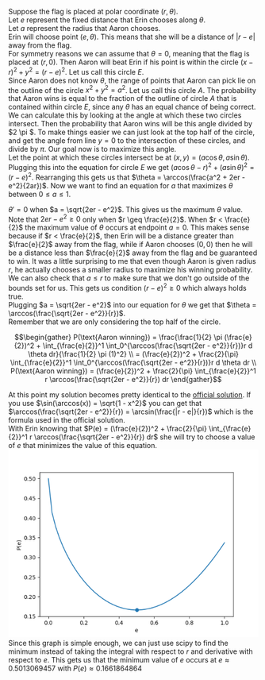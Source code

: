 Suppose the flag is placed at polar coordinate $(r, \theta)$.  
Let $e$ represent the fixed distance that Erin chooses along $\theta$.  
Let $a$ represent the radius that Aaron chooses.  
Erin will choose point $(e, \theta)$. This means that she will be a distance of $|r - e|$ away from the flag.  
For symmetry reasons we can assume that $\theta = 0$, meaning that the flag is placed at $(r, 0)$. Then Aaron will beat Erin if his point is within the circle $(x - r)^2 + y^2 = (r - e)^2$. Let us call this circle $E$.  
Since Aaron does not know $\theta$, the range of points that Aaron can pick lie on the outline of the circle $x^2 + y^2 = a^2$. Let us call this circle $A$. The probability that Aaron wins is equal to the fraction of the outline of circle $A$ that is contained within circle $E$, since any $\theta$ has an equal chance of being correct. We can calculate this by looking at the angle at which these two circles intersect. Then the probability that Aaron wins will be this angle divided by $2 \pi $. To make things easier we can just look at the top half of the circle, and get the angle from line $y = 0$ to the intersection of these circles, and divide by $\pi$. Our goal now is to maximize this angle.  
Let the point at which these circles intersect be at $(x, y) = (a \cos \theta, a \sin \theta)$. Plugging this into the equation for circle $E$ we get $(a \cos \theta - r)^2 + (a \sin \theta)^2 = (r - e)^2$. Rearranging this gets us that $\theta = \arccos(\frac{a^2 + 2er - e^2}{2ar})$. Now we want to find an equation for $a$ that maximizes $\theta$ between $0 \leq a \leq 1$.  

$\theta' = 0$ when $a = \sqrt{2er - e^2}$. This gives us the maximum $\theta$ value. Note that $2er - e^2 \geq 0$ only when $r \geq \frac{e}{2}$. When $r < \frac{e}{2}$ the maximum value of $\theta$ occurs at endpoint $a = 0$. This makes sense because if $r < \frac{e}{2}$, then Erin will be a distance greater than $\frac{e}{2}$ away from the flag, while if Aaron chooses $(0, 0)$ then he will be a distance less than $\frac{e}{2}$ away from the flag and be guaranteed to win. It was a little surprising to me that even though Aaron is given radius $r$, he actually chooses a smaller radius to maximize his winning probability.  
We can also check that $a \leq r$ to make sure that we don't go outside of the bounds set for us. This gets us condition $(r - e)^2 \geq 0$ which always holds true.  
Plugging $a = \sqrt{2er - e^2}$ into our equation for $\theta$ we get that $\theta = \arccos(\frac{\sqrt{2er - e^2}}{r})$.  
Remember that we are only considering the top half of the circle.  
```math
\begin{gather}
P(\text{Aaron winning}) = \frac{\frac{1}{2} \pi (\frac{e}{2})^2 + \int_{\frac{e}{2}}^1 \int_0^{\arccos(\frac{\sqrt{2er - e^2}}{r})}r d \theta dr}{\frac{1}{2} \pi (1)^2} \\
= (\frac{e}{2})^2 + \frac{2}{\pi} \int_{\frac{e}{2}}^1 \int_0^{\arccos(\frac{\sqrt{2er - e^2}}{r})}r d \theta dr \\
P(\text{Aaron winning}) = (\frac{e}{2})^2 + \frac{2}{\pi} \int_{\frac{e}{2}}^1 r \arccos(\frac{\sqrt{2er - e^2}}{r}) dr
\end{gather}
```
At this point my solution becomes pretty identical to the [official solution](https://www.janestreet.com/puzzles/robot-capture-the-flag-solution/). If you use $\sin(\arccos(x)) = \sqrt{1 - x^2}$ you can get that $\arccos(\frac{\sqrt{2er - e^2}}{r}) = \arcsin(\frac{|r - e|}{r})$ which is the formula used in the official solution.  
With Erin knowing that $P(e) = (\frac{e}{2})^2 + \frac{2}{\pi} \int_{\frac{e}{2}}^1 r \arccos(\frac{\sqrt{2er - e^2}}{r}) dr$ she will try to choose a value of $e$ that minimizes the value of this equation.  
![Graph of P(e)](https://raw.githubusercontent.com/chands10/PuzzleSolver/main/april2024_prob.png)  
Since this graph is simple enough, we can just use scipy to find the minimum instead of taking the integral with respect to $r$ and derivative with respect to $e$. This gets us that the minimum value of $e$ occurs at $e \approx 0.5013069457$ with $P(e) \approx 0.1661864864$